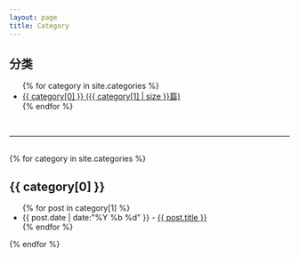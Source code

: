 ```yaml
---
layout: page
title: Category
---
```

<div>
<h2>分类</h2>

<ul>
    {% for category in site.categories %}
    	<li class="category">
	<a href="#{{ category[0] }}">
	<span>{{ category[0] }}</span>
	<span>({{ category[1] | size }}篇)</span>
	</a>
	</li>
    {% endfor %}
</ul>
<div>
<br>
<hr />
<br>
<div>
{% for category in site.categories %}
	<h2 id="{{ category[0] }}">
	{{ category[0] }}
	</h2>
	<ul>
		{% for post in category[1] %}
			<li class="file">
			{{ post.date | date:"%Y %b %d" }} - 
			<a href="{{ post.url | prepend: site.baseurl | replace: '//', '/'}}">
        			{{ post.title }} 
        		</a>
			</li>
		{% endfor %}
	</ul>
{% endfor %}
<div>






